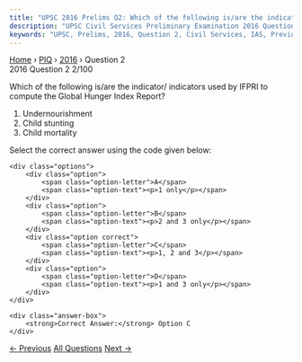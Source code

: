 ```yaml
---
title: "UPSC 2016 Prelims Q2: Which of the following is/are the indicator/ indicators used..."
description: "UPSC Civil Services Preliminary Examination 2016 Question 2 with options and answer"
keywords: "UPSC, Prelims, 2016, Question 2, Civil Services, IAS, Previous Year Questions"
---
```


<nav class="breadcrumb">
    <a href="../../">Home</a>
    <span>›</span>
    <a href="../">PIQ</a>
    <span>›</span>
    <a href="./">2016</a>
    <span>›</span>
    <span>Question 2</span>
</nav>

<div class="question-header">
    <div class="question-meta">
        <span class="year-badge">2016</span>
        <span class="question-number">Question 2</span>
        <span class="progress">2/100</span>
    </div>
    <div class="progress-bar">
        <div class="progress-fill" style="width: 2.0%"></div>
    </div>
</div>

<div class="question-content">
    <div class="question-text">
        <p>Which of the following is/are the indicator/ indicators used by IFPRI to<br />
compute the Global Hunger Index Report?</p>
<ol>
<li>Undernourishment</li>
<li>Child stunting</li>
<li>Child mortality</li>
</ol>
<p>Select the correct answer using the code given below:</p>
    </div>
    
    <div class="options">
        <div class="option">
            <span class="option-letter">A</span>
            <span class="option-text"><p>1 only</p></span>
        </div>
        <div class="option">
            <span class="option-letter">B</span>
            <span class="option-text"><p>2 and 3 only</p></span>
        </div>
        <div class="option correct">
            <span class="option-letter">C</span>
            <span class="option-text"><p>1, 2 and 3</p></span>
        </div>
        <div class="option">
            <span class="option-letter">D</span>
            <span class="option-text"><p>1 and 3 only</p></span>
        </div>
    </div>

    <div class="answer-box">
        <strong>Correct Answer:</strong> Option C
    </div>
</div>

<div class="question-nav">
    <a href="../q001-which-of-the-following-statements-isare-correct-1/" class="nav-btn prev">← Previous</a>
    <a href="../" class="nav-btn center">All Questions</a>
    <a href="../q003-there-has-been-a-persistent-deficit-budget-year-af/" class="nav-btn next">Next →</a>
</div>
